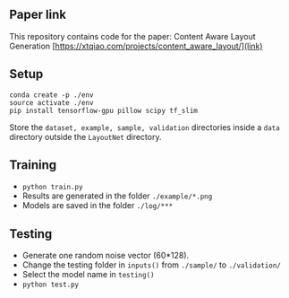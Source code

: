 ## Paper link
This repository contains code for the paper: Content Aware Layout Generation [https://xtqiao.com/projects/content_aware_layout/](link)

## Setup
```
conda create -p ./env
source activate ./env
pip install tensorflow-gpu pillow scipy tf_slim
```

Store the `dataset, example, sample, validation` directories inside a `data` directory outside the `LayoutNet` directory. 
## Training
* ``python train.py``
* Results are generated in the folder ``./example/*.png``
* Models are saved in the folder ``./log/***``

## Testing
* Generate one random noise vector (60*128).
* Change the testing folder in ``inputs()`` from ``./sample/`` to ``./validation/``
* Select the model name in ``testing()``
* ``python test.py``
